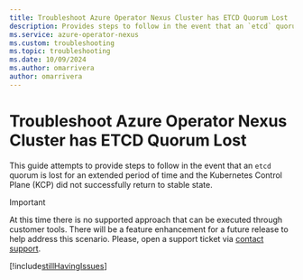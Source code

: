 ```yaml
---
title: Troubleshoot Azure Operator Nexus Cluster has ETCD Quorum Lost
description: Provides steps to follow in the event that an `etcd` quorum is lost for an extended period of time and the KCP did not successfully return to a stable state.
ms.service: azure-operator-nexus
ms.custom: troubleshooting
ms.topic: troubleshooting
ms.date: 10/09/2024
ms.author: omarrivera
author: omarrivera
---
```

# Troubleshoot Azure Operator Nexus Cluster has ETCD Quorum Lost

This guide attempts to provide steps to follow in the event that an `etcd` quorum is lost for an extended period of time and the Kubernetes Control Plane (KCP) did not successfully return to stable state.

> [!IMPORTANT]
> At this time there is no supported approach that can be executed through customer tools.
> There will be a feature enhancement for a future release to help address this scenario.
> Please, open a support ticket via [contact support].

[!include[stillHavingIssues](./includes/contact-support.md)]

[contact support]: https://portal.azure.com/?#blade/Microsoft_Azure_Support/HelpAndSupportBlade